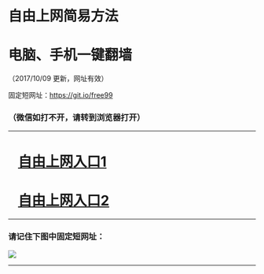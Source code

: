 ﻿# 自由上网简易方法

# 电脑、手机一键翻墙

（2017/10/09 更新，网址有效）

固定短网址：https://git.io/free99

### （微信如打不开，请转到浏览器打开）


***





# &nbsp;&nbsp; <a href="http://ft187913848.fwq-tz-1001.info/fwqtz01.html?t=100900122410 " target="_blank">自由上网入口1</a>
# &nbsp;&nbsp; <a href="http://ft2303215598.fwq-tz-1002.info/fwqtz02.html?t=100900120080 " target="_blank">自由上网入口2</a>
***

### 请记住下图中固定短网址：

<img src="https://s3-us-west-2.amazonaws.com/fwq-1001/yjfq-20170905okok.png" /> 


***

